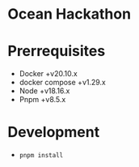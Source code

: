 # Ocean Hackathon

# Prerrequisites
- Docker +v20.10.x
- docker compose +v1.29.x
- Node +v18.16.x
- Pnpm +v8.5.x
# Development

- `pnpm install`

